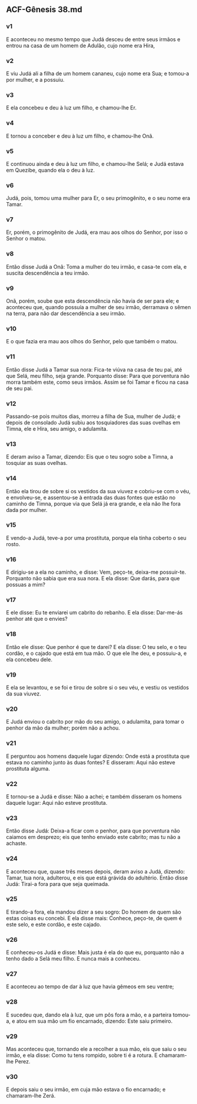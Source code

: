 ## ACF-Gênesis 38.md
### v1
 E aconteceu no mesmo tempo que Judá desceu de entre seus irmãos e entrou na casa de um homem de Adulão, cujo nome era Hira,
### v2
 E viu Judá ali a filha de um homem cananeu, cujo nome era Sua; e tomou-a por mulher, e a possuiu.
### v3
 E ela concebeu e deu à luz um filho, e chamou-lhe Er.
### v4
 E tornou a conceber e deu à luz um filho, e chamou-lhe Onã.
### v5
 E continuou ainda e deu à luz um filho, e chamou-lhe Selá; e Judá estava em Quezibe, quando ela o deu à luz.
### v6
 Judá, pois, tomou uma mulher para Er, o seu primogênito, e o seu nome era Tamar.
### v7
 Er, porém, o primogênito de Judá, era mau aos olhos do Senhor, por isso o Senhor o matou.
### v8
 Então disse Judá a Onã: Toma a mulher do teu irmão, e casa-te com ela, e suscita descendência a teu irmão.
### v9
 Onã, porém, soube que esta descendência não havia de ser para ele; e aconteceu que, quando possuía a mulher de seu irmão, derramava o sêmen na terra, para não dar descendência a seu irmão.
### v10
 E o que fazia era mau aos olhos do Senhor, pelo que também o matou.
### v11
 Então disse Judá a Tamar sua nora: Fica-te viúva na casa de teu pai, até que Selá, meu filho, seja grande. Porquanto disse: Para que porventura não morra também este, como seus irmãos. Assim se foi Tamar e ficou na casa de seu pai.
### v12
 Passando-se pois muitos dias, morreu a filha de Sua, mulher de Judá; e depois de consolado Judá subiu aos tosquiadores das suas ovelhas em Timna, ele e Hira, seu amigo, o adulamita.
### v13
 E deram aviso a Tamar, dizendo: Eis que o teu sogro sobe a Timna, a tosquiar as suas ovelhas.
### v14
 Então ela tirou de sobre si os vestidos da sua viuvez e cobriu-se com o véu, e envolveu-se, e assentou-se à entrada das duas fontes que estão no caminho de Timna, porque via que Selá já era grande, e ela não lhe fora dada por mulher.
### v15
 E vendo-a Judá, teve-a por uma prostituta, porque ela tinha coberto o seu rosto.
### v16
 E dirigiu-se a ela no caminho, e disse: Vem, peço-te, deixa-me possuir-te. Porquanto não sabia que era sua nora. E ela disse: Que darás, para que possuas a mim?
### v17
 E ele disse: Eu te enviarei um cabrito do rebanho. E ela disse: Dar-me-ás penhor até que o envies?
### v18
 Então ele disse: Que penhor é que te darei? E ela disse: O teu selo, e o teu cordão, e o cajado que está em tua mão. O que ele lhe deu, e possuiu-a, e ela concebeu dele.
### v19
 E ela se levantou, e se foi e tirou de sobre si o seu véu, e vestiu os vestidos da sua viuvez.
### v20
 E Judá enviou o cabrito por mão do seu amigo, o adulamita, para tomar o penhor da mão da mulher; porém não a achou.
### v21
 E perguntou aos homens daquele lugar dizendo: Onde está a prostituta que estava no caminho junto às duas fontes? E disseram: Aqui não esteve prostituta alguma.
### v22
 E tornou-se a Judá e disse: Não a achei; e também disseram os homens daquele lugar: Aqui não esteve prostituta.
### v23
 Então disse Judá: Deixa-a ficar com o penhor, para que porventura não caiamos em desprezo; eis que tenho enviado este cabrito; mas tu não a achaste.
### v24
 E aconteceu que, quase três meses depois, deram aviso a Judá, dizendo: Tamar, tua nora, adulterou, e eis que está grávida do adultério. Então disse Judá: Tirai-a fora para que seja queimada.
### v25
 E tirando-a fora, ela mandou dizer a seu sogro: Do homem de quem são estas coisas eu concebi. E ela disse mais: Conhece, peço-te, de quem é este selo, e este cordão, e este cajado.
### v26
 E conheceu-os Judá e disse: Mais justa é ela do que eu, porquanto não a tenho dado a Selá meu filho. E nunca mais a conheceu.
### v27
 E aconteceu ao tempo de dar à luz que havia gêmeos em seu ventre;
### v28
 E sucedeu que, dando ela à luz, que um pôs fora a mão, e a parteira tomou-a, e atou em sua mão um fio encarnado, dizendo: Este saiu primeiro.
### v29
 Mas aconteceu que, tornando ele a recolher a sua mão, eis que saiu o seu irmão, e ela disse: Como tu tens rompido, sobre ti é a rotura. E chamaram-lhe Perez.
### v30
 E depois saiu o seu irmão, em cuja mão estava o fio encarnado; e chamaram-lhe Zerá.
